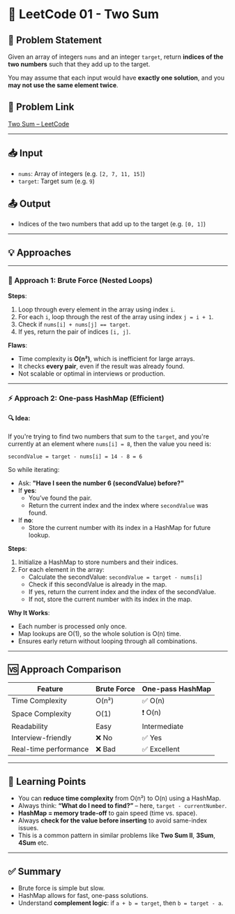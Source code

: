 # 🧠 LeetCode 01 - Two Sum 

## 📄 Problem Statement

Given an array of integers `nums` and an integer `target`, return **indices of the two numbers** such that they add up to the target.

You may assume that each input would have **exactly one solution**, and you **may not use the same element twice**.

## 🔗 Problem Link

[Two Sum – LeetCode](https://leetcode.com/problems/two-sum/)

---

## 📥 Input

- `nums`: Array of integers (e.g. `[2, 7, 11, 15]`)
- `target`: Target sum (e.g. `9`)

## 📤 Output

- Indices of the two numbers that add up to the target (e.g. `[0, 1]`)

---

## 💡 Approaches

---

### 🚫 Approach 1: Brute Force (Nested Loops)

**Steps**:
1. Loop through every element in the array using index `i`.
2. For each `i`, loop through the rest of the array using index `j = i + 1`.
3. Check if `nums[i] + nums[j] == target`.
4. If yes, return the pair of indices `[i, j]`.

**Flaws**:
- Time complexity is **O(n²)**, which is inefficient for large arrays.
- It checks **every pair**, even if the result was already found.
- Not scalable or optimal in interviews or production.

---

### ⚡ Approach 2: One-pass HashMap (Efficient)


#### 🔍 Idea:

If you're trying to find two numbers that sum to the `target`, and you're currently at an element where `nums[i] = 8`, then the value you need is:

 `secondValue = target - nums[i] = 14 - 8 = 6`

 So while iterating:

- Ask: **"Have I seen the number 6 (secondValue) before?"**
- If **yes**:
  - You’ve found the pair.
  - Return the current index and the index where `secondValue` was found.
- If **no**:
  - Store the current number with its index in a HashMap for future lookup.

**Steps**:
1. Initialize a HashMap to store numbers and their indices.
2. For each element in the array:
   - Calculate the secondValue: `secondValue = target - nums[i]`
   - Check if this secondValue is already in the map.
   - If yes, return the current index and the index of the secondValue.
   - If not, store the current number with its index in the map.

**Why It Works**:
- Each number is processed only once.
- Map lookups are O(1), so the whole solution is O(n) time.
- Ensures early return without looping through all combinations.

---

## 🆚 Approach Comparison

| Feature               | Brute Force      | One-pass HashMap   |
|----------------------|------------------|--------------------|
| Time Complexity       | O(n²)            | ✅ O(n)             |
| Space Complexity      | O(1)             | ❗ O(n)             |
| Readability           | Easy             | Intermediate       |
| Interview-friendly    | ❌ No             | ✅ Yes              |
| Real-time performance | ❌ Bad            | ✅ Excellent        |

---

## 📘 Learning Points

- You can **reduce time complexity** from O(n²) to O(n) using a HashMap.
- Always think: **“What do I need to find?”** – here, `target - currentNumber`.
- **HashMap = memory trade-off** to gain speed (time vs. space).
- Always **check for the value before inserting** to avoid same-index issues.
- This is a common pattern in similar problems like **Two Sum II**, **3Sum**, **4Sum** etc.

---

## ✅ Summary

- Brute force is simple but slow.
- HashMap allows for fast, one-pass solutions.
- Understand **complement logic**: if `a + b = target`, then `b = target - a`.

 
